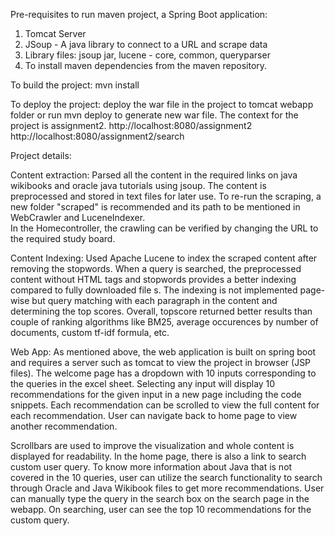 Pre-requisites to run maven project, a Spring Boot application:

1. Tomcat Server
2. JSoup - A java library to connect to a URL and scrape data
3. Library files: jsoup jar, lucene - core, common, queryparser
4. To install maven dependencies from the maven repository.

To build the project: mvn install

To deploy the project: deploy the war file in the project to tomcat webapp folder or run mvn deploy to generate new war file. 
The context for the project is assignment2. 
http://localhost:8080/assignment2
http://localhost:8080/assignment2/search

Project details:

Content extraction: Parsed all the content in the required links on java wikibooks and oracle java tutorials using jsoup. 
The content is preprocessed and stored in text files for later use. To re-run the scraping, a new folder "scraped" is recommended and 
its path to be mentioned in WebCrawler and LuceneIndexer.  
In the Homecontroller, the crawling can be verified by changing the URL to the required study board.

Content Indexing: Used Apache Lucene to index the scraped content after removing the stopwords. 
When a query is searched, the preprocessed content without HTML tags and stopwords provides a better indexing compared to fully downloaded file
s. The indexing is not implemented page-wise but query matching with each paragraph in the content and determining the top scores. 
Overall, topscore returned better results than couple of ranking algorithms like BM25, average occurences by number of documents, 
custom tf-idf formula, etc. 

Web App: As mentioned above, the web application is built on spring boot and requires a server such as tomcat to view the project in browser
(JSP files). The welcome page has a dropdown with 10 inputs corresponding to the queries in the excel sheet. Selecting any input will display 
10 recommendations for the given input in a new page including the code snippets. Each recommendation can be scrolled to view the full content
for each recommendation. User can navigate back to home page to view another recommendation.

Scrollbars are used to improve the visualization and whole content is displayed for readability. 
In the home page, there is also a link to search custom user query. To know more information about Java that is not covered in the 10 queries,
user can utilize the search functionality to search through Oracle and Java Wikibook files to get more recommendations. 
User can manually type the query in the search box on the search page in the webapp. On searching, user can see the top 10 recommendations 
for the custom query.